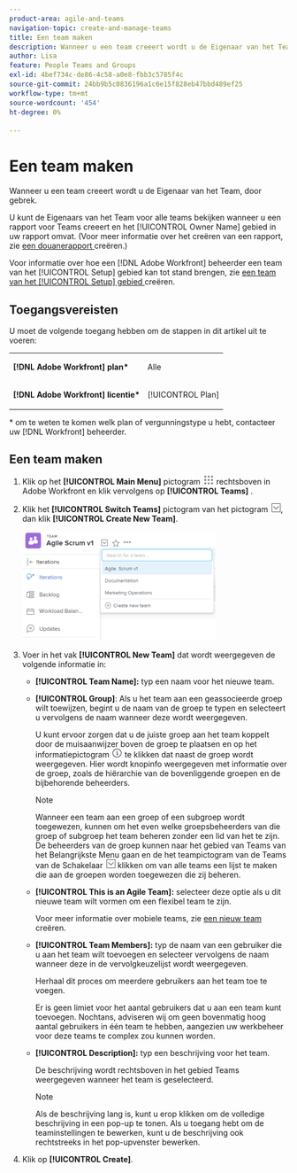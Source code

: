```yaml
---
product-area: agile-and-teams
navigation-topic: create-and-manage-teams
title: Een team maken
description: Wanneer u een team creeert wordt u de Eigenaar van het Team, door gebrek.
author: Lisa
feature: People Teams and Groups
exl-id: 4bef734c-de86-4c58-a0e8-fbb3c5785f4c
source-git-commit: 24bb9b5c0836196a1c6e15f828eb47bbd489ef25
workflow-type: tm+mt
source-wordcount: '454'
ht-degree: 0%

---
```


# Een team maken

Wanneer u een team creeert wordt u de Eigenaar van het Team, door gebrek.

U kunt de Eigenaars van het Team voor alle teams bekijken wanneer u een rapport voor Teams creeert en het [!UICONTROL Owner Name] gebied in uw rapport omvat. (Voor meer informatie over het creëren van een rapport, zie [ een douanerapport ](../../reports-and-dashboards/reports/creating-and-managing-reports/create-custom-report.md) creëren.)

Voor informatie over hoe een [!DNL Adobe Workfront] beheerder een team van het [!UICONTROL Setup] gebied kan tot stand brengen, zie [ een team van het [!UICONTROL Setup] gebied ](../../administration-and-setup/add-users/create-and-manage-teams/create-a-team-from-setup.md) creëren.

## Toegangsvereisten

U moet de volgende toegang hebben om de stappen in dit artikel uit te voeren:

<table style="table-layout:auto"> 
 <col> 
 </col> 
 <col> 
 </col> 
 <tbody> 
  <tr> 
   <td role="rowheader"><strong>[!DNL Adobe Workfront] plan*</strong></td> 
   <td> <p>Alle</p> </td> 
  </tr> 
  <tr> 
   <td role="rowheader"><strong>[!DNL Adobe Workfront] licentie*</strong></td> 
   <td> <p>[!UICONTROL Plan] </p> </td> 
  </tr> 
 </tbody> 
</table>

&#42; om te weten te komen welk plan of vergunningstype u hebt, contacteer uw [!DNL Workfront] beheerder.

## Een team maken

1. Klik op het **[!UICONTROL Main Menu]** pictogram ![](assets/main-menu-icon.png) rechtsboven in Adobe Workfront en klik vervolgens op **[!UICONTROL Teams]** .

1. Klik het **[!UICONTROL Switch Teams]** pictogram van het pictogram ![ team van de Schakelaar ](assets/switch-team-icon.png), dan klik **[!UICONTROL Create New Team]**.

   ![ Uitgezocht creeer nieuw team.](assets/create-new-team-350x198.png)

1. Voer in het vak **[!UICONTROL New Team]** dat wordt weergegeven de volgende informatie in:

   * **[!UICONTROL Team Name]:** typ een naam voor het nieuwe team.
   * **[!UICONTROL Group]**: Als u het team aan een geassocieerde groep wilt toewijzen, begint u de naam van de groep te typen en selecteert u vervolgens de naam wanneer deze wordt weergegeven.

     U kunt ervoor zorgen dat u de juiste groep aan het team koppelt door de muisaanwijzer boven de groep te plaatsen en op het informatiepictogram ![](assets/info-icon.png) te klikken dat naast de groep wordt weergegeven. Hier wordt knopinfo weergegeven met informatie over de groep, zoals de hiërarchie van de bovenliggende groepen en de bijbehorende beheerders.

     >[!NOTE]
     >
     >Wanneer een team aan een groep of een subgroep wordt toegewezen, kunnen om het even welke groepsbeheerders van die groep of subgroep het team beheren zonder een lid van het te zijn. De beheerders van de groep kunnen naar het gebied van Teams van het Belangrijkste Menu gaan en de het teampictogram van de Teams van de Schakelaar ![ ](assets/switch-team-icon.png) klikken om van alle teams een lijst te maken die aan de groepen worden toegewezen die zij beheren.

   * **[!UICONTROL This is an Agile Team]:** selecteer deze optie als u dit nieuwe team wilt vormen om een flexibel team te zijn.

     Voor meer informatie over mobiele teams, zie [ een nieuw team ](../../agile/get-started-with-agile-in-workfront/create-an-agile-team.md) creëren.

   * **[!UICONTROL Team Members]:** typ de naam van een gebruiker die u aan het team wilt toevoegen en selecteer vervolgens de naam wanneer deze in de vervolgkeuzelijst wordt weergegeven.

     Herhaal dit proces om meerdere gebruikers aan het team toe te voegen.

     Er is geen limiet voor het aantal gebruikers dat u aan een team kunt toevoegen. Nochtans, adviseren wij om geen bovenmatig hoog aantal gebruikers in één team te hebben, aangezien uw werkbeheer voor deze teams te complex zou kunnen worden.

   * **[!UICONTROL Description]:** typ een beschrijving voor het team.

     De beschrijving wordt rechtsboven in het gebied Teams weergegeven wanneer het team is geselecteerd.

     >[!NOTE]
     >
     >Als de beschrijving lang is, kunt u erop klikken om de volledige beschrijving in een pop-up te tonen. Als u toegang hebt om de teaminstellingen te bewerken, kunt u de beschrijving ook rechtstreeks in het pop-upvenster bewerken.

1. Klik op **[!UICONTROL Create]**.

